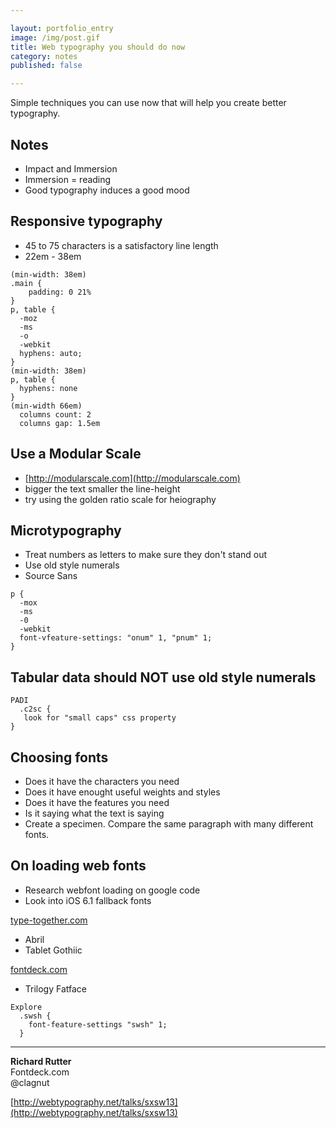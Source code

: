```yaml
---

layout: portfolio_entry  
image: /img/post.gif  
title: Web typography you should do now  
category: notes  
published: false  

---
```


<!--# Web typography you should do now-->

<p class="intro">Simple techniques you can use now that will help you create better typography.</p>

## Notes

- Impact and Immersion
- Immersion = reading
- Good typography induces a good mood

## Responsive typography

- 45 to 75 characters is a satisfactory line length
- 22em - 38em

<pre><code class='language-css'>(min-width: 38em)
.main {
	padding: 0 21%
}
p, table {
  -moz
  -ms
  -o
  -webkit
  hyphens: auto;
}
(min-width: 38em)
p, table {
  hyphens: none
}
(min-width 66em)
  columns count: 2
  columns gap: 1.5em</code></pre>

## Use a Modular Scale
- [http://modularscale.com](http://modularscale.com)
- bigger the text smaller the line-height
- try using the golden ratio scale for heiography


## Microtypography

- Treat numbers as letters to make sure they don't stand out
- Use old style numerals
- Source Sans

<pre><code class='language-css'>p {
  -mox
  -ms
  -0
  -webkit
  font-vfeature-settings: "onum" 1, "pnum" 1;
}</code></pre>


## Tabular data should NOT use old style numerals

<pre><code class='language-css'><acronym class="c2sc">PADI</acronym>
  .c2sc {
   look for "small caps" css property
}</code></pre>

## Choosing fonts

- Does it have the characters you need
- Does it have enought useful weights and styles
- Does it have the features you need
- Is it saying what the text is saying
- Create a specimen. Compare the same paragraph with many different fonts.

## On loading web fonts

- Research webfont loading on google code
- Look into iOS 6.1 fallback fonts

[type-together.com](http://type-together.com)

- Abril
- Tablet Gothiic

[fontdeck.com](http://fontdeck.com)

- Trilogy Fatface

<pre><code class='language-css'>Explor<span class="swash">e</span>
  .swsh {
    font-feature-settings "swsh" 1;
  }</code></pre>

---
	
**Richard Rutter**  
Fontdeck.com  
@clagnut

[http://webtypography.net/talks/sxsw13](http://webtypography.net/talks/sxsw13)